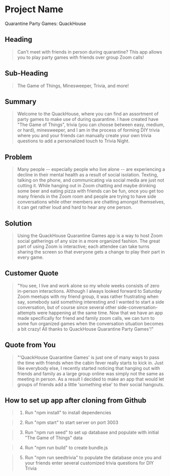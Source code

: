 # Project Name #
Quarantine Party Games: QuackHouse

## Heading ##
  > Can't meet with friends in person during quarantine? This app allows you to play party games with friends over group Zoom calls!

## Sub-Heading ##
  > The Game of Things, Minesweeper, Trivia, and more!

## Summary ##
  > Welcome to the QuackHouse, where you can find an assortment of party games to make use of during quarantine. I have created have "The Game of Things", trivia (you can choose between easy, medium, or hard), minesweeper, and I am in the process of forming DIY trivia where you and your friends can manually create your own trivia questions to add a personalized touch to Trivia Night.

## Problem ##
  > Many people -- especially people who live alone -- are experiencing a decline in their mental health as a result of social isolation. Texting, talking on the phone, and communicating via social media are just not cutting it. While hanging out in Zoom chatting and maybe drinking some beer and eating pizza with friends can be fun, once you get too many friends in the Zoom room and people are trying to have side conversations while other members are chatting amongst themselves, it can get rather loud and hard to hear any one person.

## Solution ##
  > Using the QuackHouse Quarantine Games app is a way to host Zoom social gatherings of any size in a more organized fashion. The great part of using Zoom is interactive; each attendee can take turns sharing the screen so that everyone gets a change to play their part in every game.

  ## Customer Quote ##
  > "You see, I live and work alone so my whole weeks consists of zero in-person interactions. Although I always looked forward to Saturday Zoom meetups with my friend group, it was rather frustrating when say, somebody said something interesting and I wanted to start a side conversation, but of course since several other side-conversation-attempts were happening at the same time. Now that we have an app made specifically for friend and family zoom calls, we can turn to some fun organized games when the conversation situation becomes a bit crazy! All thanks to QuackHouse Quarantine Party Games'!"

## Quote from You ##
  >"'QuackHouse Quarantine Games' is just one of many ways to pass the time with friends when the cabin fever really starts to kick in. Just like everybody else, I recently started noticing that hanging out with friends and family as a large group online was simply not the same as meeting in person. As a result I decided to make an app that would let groups of friends add a little 'something else' to their social hangouts.

## How to set up app after cloning from Github ##
  > 1. Run "npm install" to install dependencies

  > 2. Run "npm start" to start server on port 3003

  > 3. Run "npm run seed" to set up database and populate with initial "The Game of Things" data

  > 4. Run "npm run build" to create bundle.js

  > 5. Run "npm run seedtrivia" to populate the database once you and your friends enter several customized trivia questions for DIY Trivia

